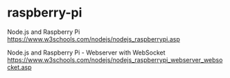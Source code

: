 # raspberry-pi
Node.js and Raspberry Pi
https://www.w3schools.com/nodejs/nodejs_raspberrypi.asp

Node.js and Raspberry Pi - Webserver with WebSocket
https://www.w3schools.com/nodejs/nodejs_raspberrypi_webserver_websocket.asp
